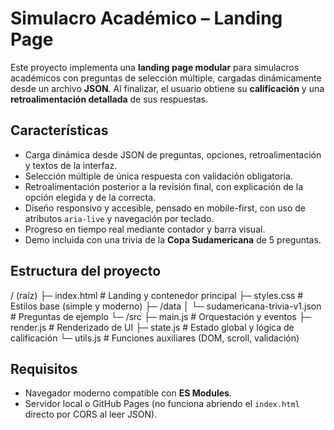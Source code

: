 # Simulacro Académico – Landing Page

Este proyecto implementa una **landing page modular** para simulacros académicos con preguntas de selección múltiple, cargadas dinámicamente desde un archivo **JSON**. Al finalizar, el usuario obtiene su **calificación** y una **retroalimentación detallada** de sus respuestas.

## Características

- Carga dinámica desde JSON de preguntas, opciones, retroalimentación y textos de la interfaz.  
- Selección múltiple de única respuesta con validación obligatoria.  
- Retroalimentación posterior a la revisión final, con explicación de la opción elegida y de la correcta.  
- Diseño responsivo y accesible, pensado en mobile-first, con uso de atributos `aria-live` y navegación por teclado.  
- Progreso en tiempo real mediante contador y barra visual.  
- Demo incluida con una trivia de la **Copa Sudamericana** de 5 preguntas.  

## Estructura del proyecto
/ (raíz)
├─ index.html # Landing y contenedor principal
├─ styles.css # Estilos base (simple y moderno)
├─ /data
│ └─ sudamericana-trivia-v1.json # Preguntas de ejemplo
└─ /src
├─ main.js # Orquestación y eventos
├─ render.js # Renderizado de UI
├─ state.js # Estado global y lógica de calificación
└─ utils.js # Funciones auxiliares (DOM, scroll, validación)

## Requisitos

- Navegador moderno compatible con **ES Modules**.  
- Servidor local o GitHub Pages (no funciona abriendo el `index.html` directo por CORS al leer JSON).  

   

